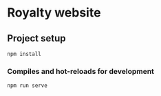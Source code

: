 # Royalty website

## Project setup
```
npm install
```

### Compiles and hot-reloads for development
```
npm run serve
```

